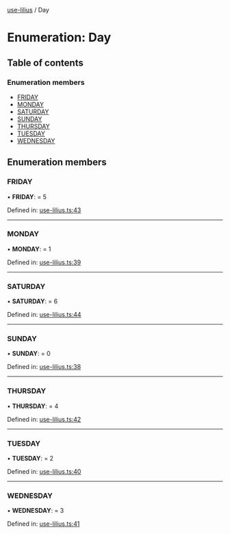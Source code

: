 [use-lilius](../README.md) / Day

# Enumeration: Day

## Table of contents

### Enumeration members

- [FRIDAY](day.md#friday)
- [MONDAY](day.md#monday)
- [SATURDAY](day.md#saturday)
- [SUNDAY](day.md#sunday)
- [THURSDAY](day.md#thursday)
- [TUESDAY](day.md#tuesday)
- [WEDNESDAY](day.md#wednesday)

## Enumeration members

### FRIDAY

• **FRIDAY**: = 5

Defined in: [use-lilius.ts:43](https://github.com/dannytatom/use-lilius/blob/4427247/src/use-lilius.ts#L43)

___

### MONDAY

• **MONDAY**: = 1

Defined in: [use-lilius.ts:39](https://github.com/dannytatom/use-lilius/blob/4427247/src/use-lilius.ts#L39)

___

### SATURDAY

• **SATURDAY**: = 6

Defined in: [use-lilius.ts:44](https://github.com/dannytatom/use-lilius/blob/4427247/src/use-lilius.ts#L44)

___

### SUNDAY

• **SUNDAY**: = 0

Defined in: [use-lilius.ts:38](https://github.com/dannytatom/use-lilius/blob/4427247/src/use-lilius.ts#L38)

___

### THURSDAY

• **THURSDAY**: = 4

Defined in: [use-lilius.ts:42](https://github.com/dannytatom/use-lilius/blob/4427247/src/use-lilius.ts#L42)

___

### TUESDAY

• **TUESDAY**: = 2

Defined in: [use-lilius.ts:40](https://github.com/dannytatom/use-lilius/blob/4427247/src/use-lilius.ts#L40)

___

### WEDNESDAY

• **WEDNESDAY**: = 3

Defined in: [use-lilius.ts:41](https://github.com/dannytatom/use-lilius/blob/4427247/src/use-lilius.ts#L41)
